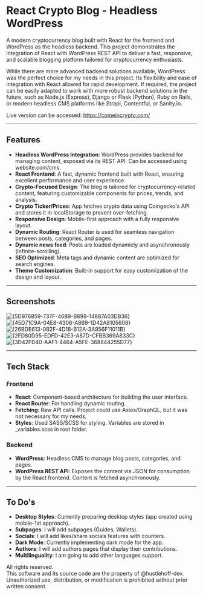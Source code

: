 # React Crypto Blog - Headless WordPress

A modern cryptocurrency blog built with React for the frontend and WordPress as the headless backend. This project demonstrates the integration of React with WordPress REST API to deliver a fast, responsive, and scalable blogging platform tailored for cryptocurrency enthusiasts.

While there are more advanced backend solutions available, WordPress was the perfect choice for my needs in this project. Its flexibility and ease of integration with React allowed for rapid development. If required, the project can be easily adapted to work with more robust backend solutions in the future, such as Node.js (Express), Django or Flask (Python), Ruby on Rails, or modern headless CMS platforms like Strapi, Contentful, or Sanity.io.

Live version can be accessed: https://comeincrypto.com/

---

## Features

- **Headless WordPress Integration**: WordPress provides backend for managing content, exposed via its REST API. Can be accessed using website.com/cms.
- **React Frontend**: A fast, dynamic frontend built with React, ensuring excellent performance and user experience.
- **Crypto-Focused Design**: The blog is tailored for cryptocurrency-related content, featuring customizable components for prices, trends, and analysis.
- **Crypto Ticker/Prices**: App fetches crypto data using Coingecko's API and stores it in localStorage to prevent over-fetching.
- **Responsive Design**: Mobile-first approach with a fully responsive layout.
- **Dynamic Routing**: React Router is used for seamless navigation between posts, categories, and pages.
- **Dynamic news feed**: Posts are loaded dynamicly and asynchronously (infinite-scrolling).
- **SEO Optimized**: Meta tags and dynamic content are optimized for search engines.
- **Theme Customization**: Built-in support for easy customization of the design and layout.

---

## Screenshots

![{5D976859-737F-4689-B899-14887A03DB36}](https://github.com/user-attachments/assets/c3250450-2c2b-47fd-a587-86033dc74413)
![{45D71C9A-04E8-4306-A869-1D42A8105608}](https://github.com/user-attachments/assets/307a493c-16b0-4807-96f4-cd9fa67458a6)
![{26BDE613-0B2F-4D18-B12A-3A956F11011B}](https://github.com/user-attachments/assets/3f3d7c5e-fc4a-40a4-a8eb-df11c1c15ee0)
![{2FD80D95-EDFD-42E3-A87D-CFBB369A833C}](https://github.com/user-attachments/assets/23006e19-e10c-451b-aa4f-61b750a4f2d5)
![{3D42FD40-AAF1-4464-A5FE-368844255D77}](https://github.com/user-attachments/assets/d36285bc-a302-4fc1-b104-36fb05da1fc0)

---

## Tech Stack

### Frontend

- **React**: Component-based architecture for building the user interface.
- **React Router**: For handling dynamic routing.
- **Fetching**: Raw API calls. Project could use Axios/GraphQL, but it was not necessary for my needs.
- **Styles**: Used SASS/SCSS for styling. Variables are stored in \_variables.scss in root folder.

### Backend

- **WordPress**: Headless CMS to manage blog posts, categories, and pages.
- **WordPress REST API**: Exposes the content via JSON for consumption by the React frontend. Content is fetched asynchronously.

---

## To Do's

- **Desktop Styles**: Currently preparing desktop styles (app created using mobile-1st approach).
- **Subpages**: I will add subpages (Guides, Wallets).
- **Socials**: I will add likes/share socials features with counters.
- **Dark Mode**: Currently implementing dark mode for the app.
- **Authors**: I will add authors pages that display their contributions.
- **Multilinguality**: I am going to add other languages support.

All rights reserved.  
This software and its source code are the property of @hustlehoff-dev.  
Unauthorized use, distribution, or modification is prohibited without prior written consent.
